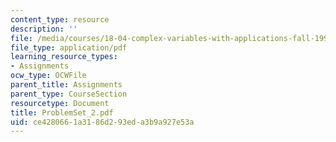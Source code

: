 ```yaml
---
content_type: resource
description: ''
file: /media/courses/18-04-complex-variables-with-applications-fall-1999/ce4280661a3186d293eda3b9a927e53a_ProblemSet_2.pdf
file_type: application/pdf
learning_resource_types:
- Assignments
ocw_type: OCWFile
parent_title: Assignments
parent_type: CourseSection
resourcetype: Document
title: ProblemSet_2.pdf
uid: ce428066-1a31-86d2-93ed-a3b9a927e53a
---
```

